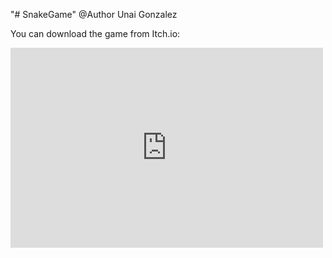 "# SnakeGame" 
@Author Unai Gonzalez 

You can download the game from Itch.io:
<iframe frameborder="0" src="https://itch.io/embed-upload/8017799?color=333333" allowfullscreen="" width="500" height="320"><a href="https://1ai-13.itch.io/snake-game">Play Snake Game on itch.io</a></iframe>
